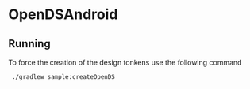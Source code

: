 # OpenDSAndroid

## Running

To force the creation of the design tonkens use the following command

```
 ./gradlew sample:createOpenDS  
```
